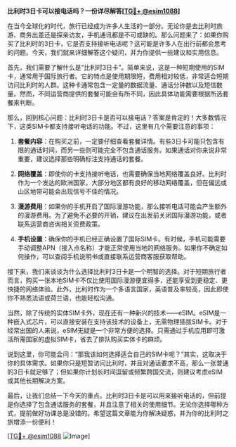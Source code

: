 **比利时3日卡可以接电话吗？一份详尽解答[[TG💪+ @esim1088](https://t.me/s/esim1088)]**

在当今全球化的时代，旅行已经成为许多人生活的一部分。无论你是去比利时旅游、商务出差还是探亲访友，手机通讯都是不可或缺的。那么问题来了：如果你购买了比利时的3日卡，它是否支持接听电话呢？这可能是许多人在出行前都会思考的问题。今天，我们就来详细解答这个疑问，并为你提供一些建议和实用信息。

首先，我们需要了解什么是“比利时3日卡”。简单来说，这是一种短期使用的SIM卡，通常用于国际旅行者。它的特点是使用期限短，费用相对较低，非常适合短期访问比利时的人群。这种卡通常包含一定量的数据流量、通话分钟数以及短信数量。然而，不同运营商提供的套餐可能会有所不同，因此具体功能需要根据所选套餐来判断。

那么，回到核心问题：比利时3日卡是否可以接电话？答案是肯定的！大多数情况下，这类SIM卡都支持接听电话的功能。不过，这里有几个需要注意的事项：

1. **套餐内容**：在购买之前，一定要仔细查看套餐详情。有些3日卡可能只包含有限的通话时间，而另一些则可能完全不包含通话服务。如果通话对你来说非常重要，建议选择那些明确标注支持通话的套餐。

2. **网络覆盖**：即使你的卡支持接听电话，也需要确保当地网络覆盖良好。比利时作为一个发达的欧洲国家，大部分地区都有良好的移动网络覆盖，但在偏远或山区地带可能会出现信号不佳的情况。

3. **漫游费用**：如果你的手机开启了国际漫游功能，那么接听电话可能会产生额外的漫游费用。为了避免不必要的开销，建议在出发前关闭国际漫游功能，或者联系运营商咨询相关资费政策。

4. **手机设置**：确保你的手机已经正确设置了国际SIM卡。有时候，手机可能需要手动调整APN（接入点名称）才能正常使用当地的网络服务。如果你不确定如何操作，可以查阅手机说明书或直接联系运营商客服获取帮助。

接下来，我们来谈谈为什么选择比利时3日卡是一个明智的选择。对于短期旅行者而言，购买一张本地SIM卡不仅比使用国际漫游便宜得多，还能享受到更稳定、更快捷的网络体验。此外，比利时作为一个多语言国家，英语普及率较高，因此即使你不熟悉法语或荷兰语，也能轻松沟通。

当然，除了传统的实体SIM卡外，现在还有一种新兴的技术——eSIM。eSIM是一种嵌入式芯片，可以直接安装在支持该技术的设备上，无需物理插拔SIM卡。对于经常出国的人来说，eSIM无疑是一个非常方便的选择。只需通过手机应用即可激活所需国家的虚拟SIM卡，省去了排队购买实体卡的麻烦。

说到这里，你可能会问：“那我该如何选择适合自己的SIM卡呢？”其实，这取决于你的具体需求。如果你只是短暂访问比利时，并且对通话要求不高，那么一张普通的3日卡就足够了；但如果你计划长时间逗留或频繁跨国交流，则建议考虑eSIM或其他长期解决方案。

最后，让我们总结一下今天的重点。比利时3日卡是可以用来接听电话的，但前提是你选择了包含通话服务的套餐，并且注意了相关的使用细节。无论你选择哪种方式，提前做好功课总是没错的。希望这篇文章能为你解决疑惑，并为你的比利时之旅增添一份便利！

[[TG💪+ @esim1088](https://t.me/s/esim1088) ![Image](https://i.postimg.cc/4NQfJmqS/Snipaste-2025-05-13-00-14-12.png)]